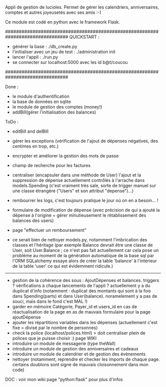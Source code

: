 Appli de gestion de lucioles.
Permet de gérer les calendriers, anniversaires,  comptes et autres
joyeusetés avec ses amis :-)

Ce module est codé en python avec le framework Flask.


###############################################################################
QUICKSTART :
  * générer la base : ./db_create.py
  * l'initialiser avec un jeu de test : ./administration init
  * lancer l'appli : ./run.py
  * se connecter sur localhost:5000 avec les id b@t/coucou

###############################################################################




Done :
- le module d'authentification
- la base de données en sqlite
- le module de gestion des comptes (money!)
- addBill(gérer l'initialisation des balances)


ToDo :
- editBill and delBill
- gérer les exceptions (vérification de l'ajout de dépenses négatives, des centimes en trop, etc.)



- encrypter et améliorer la gestion des mots de passe
- champ de recherche pour les factures
- centraliser (encapsuler dans une méthode de User) l'ajout et la suppression de dépense actuellement contrôlés à l'arrache dans models.Spending (c'est vraiment très sale, sorte de trigger manuel sur une classe étrangère ("Users" et son attribut "depense")...) 
- rembourrer les logs, c'est toujours pratique le jour où on en a besoin... !

- formulaire de modification de dépense (avec précision de qui a ajouté la dépense à l'origine + gérer minutieusement le rétablissement des balances des users)
- page "effectuer un remboursement"

- ce serait bien de nettoyer models.py, notamment l'imbrication des classes et l'héritage (par exemple Balance devrait être une classe de User, soit User.Balance ; ce n'est pas fait actuellement car cela pose un problème au moment de la génération automatique de la base sql par l'ORM SQLalchemy essaye alors de créer la table 'balance' à  l'intérieur de la table 'user' ce qui est évidemment ridicule.)

-------------------------
- gestion de la cohérence des sous : AjoutDépenses et balances. triggers ? vérifications à chaque lancements de l'appli ? actuellement y a du duplicat d'info (notamment : duplicat des montants qui sont à la fois dans Spending(parts) et dans User(balance). noramelement y a pas de souci, mais dans le fond c'est MAL !)
- garder en mémoire Catégorie, Payer_id et users_id en cas de réactualisation de la page en as de mauvais formulaire pour la page ajoutDépense
- ajouter les répartitions variables dans les dépenses (actuellement c'est fixe = divisé par le nombre de personnes)
- check la police (localhost/polices.html) > doit centraliser plein de polices que je puisse choisir :) page WIKI
- introduire un module de messagerie (type theWall)
- introduire un module de gestion des anniversaires et cadeaux
- introduire un module de calendrier et de gestion des évènements
- nettoyer (notamment, reprendre et checker les imports de chaque page. certains doublons sont signe de mauvais cloisonnement dans mon code)

DOC : voir mon wiki page "python:flask" pour plus d'infos

